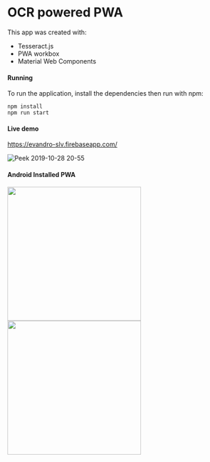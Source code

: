 # OCR powered PWA

This app was created with:

- Tesseract.js
- PWA workbox
- Material Web Components

#### Running

To run the application, install the dependencies then run with npm:

    npm install
    npm run start

#### Live demo

https://evandro-slv.firebaseapp.com/

![Peek 2019-10-28 20-55](https://user-images.githubusercontent.com/1840605/67727203-3d136480-f9c7-11e9-955b-684f1e2b2d71.gif)

#### Android Installed PWA

<img src="https://user-images.githubusercontent.com/1840605/67728195-148d6980-f9cb-11e9-9713-7ee40b143042.png" width=300 align=left>

<img src="https://user-images.githubusercontent.com/1840605/67728198-15260000-f9cb-11e9-8bad-9b4f6ebfd89b.png" width=300 align=left>
